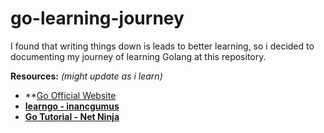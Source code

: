 # go-learning-journey

I found that writing things down is leads to better learning, so i decided to documenting my journey of learning Golang at this repository.

**Resources:** _(might update as i learn)_

- **[Go Official Website](https://go.dev/)
- **[learngo - inancgumus](https://github.com/inancgumus/learngo)**
- **[Go Tutorial - Net Ninja](https://www.youtube.com/watch?v=etSN4X_fCnM&list=PL4cUxeGkcC9gC88BEo9czgyS72A3doDeM)**
